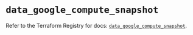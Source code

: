# `data_google_compute_snapshot`

Refer to the Terraform Registry for docs: [`data_google_compute_snapshot`](https://registry.terraform.io/providers/hashicorp/google/6.43.0/docs/data-sources/compute_snapshot).
